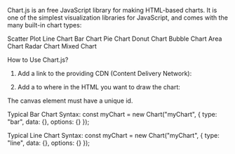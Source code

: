 Chart.js is an free JavaScript library for making HTML-based charts. It is one of the simplest visualization libraries for JavaScript, and comes with the many built-in chart types:

Scatter Plot
Line Chart
Bar Chart
Pie Chart
Donut Chart
Bubble Chart
Area Chart
Radar Chart
Mixed Chart

How to Use Chart.js?
1. Add a link to the providing CDN (Content Delivery Network):

<script
src="https://cdnjs.cloudflare.com/ajax/libs/Chart.js/2.9.4/Chart.js">
</script>
2. Add a <canvas> to where in the HTML you want to draw the chart:

<canvas id="myChart" style="width:100%;max-width:700px"></canvas>
The canvas element must have a unique id.

Typical Bar Chart Syntax:
const myChart = new Chart("myChart", {
  type: "bar",
  data: {},
  options: {}
});


Typical Line Chart Syntax:
const myChart = new Chart("myChart", {
  type: "line",
  data: {},
  options: {}
});